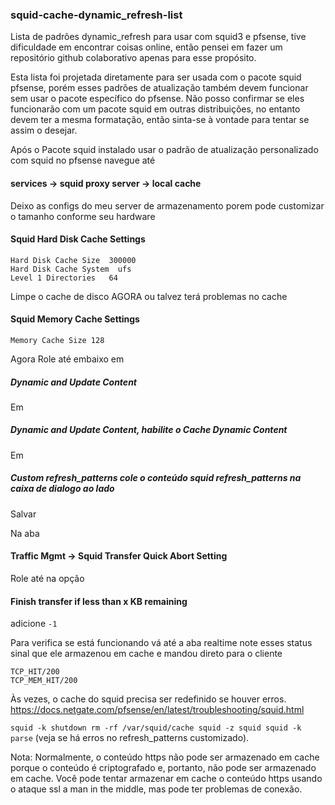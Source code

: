 
### squid-cache-dynamic_refresh-list

Lista de padrões dynamic_refresh para usar com squid3 e pfsense, tive dificuldade em encontrar coisas online, então pensei em fazer um repositório github colaborativo apenas para esse propósito.

Esta lista foi projetada diretamente para ser usada com o pacote squid pfsense, porém esses padrões de atualização também devem funcionar sem usar o pacote específico do pfsense.
Não posso confirmar se eles funcionarão com um pacote squid em outras distribuições, no entanto devem ter a mesma formatação, então sinta-se à vontade para tentar se assim o desejar.

Após o Pacote squid instalado usar o padrão de atualização personalizado com squid no pfsense navegue até

#### services -> squid proxy server -> local cache

Deixo as configs do meu server de armazenamento porem pode customizar o tamanho conforme seu hardware

#### Squid Hard Disk Cache Settings

    Hard Disk Cache Size  300000
    Hard Disk Cache System  ufs
    Level 1 Directories   64

Limpe o cache de disco AGORA ou talvez terá problemas no cache

#### Squid Memory Cache Settings

`Memory Cache Size 128`

Agora Role até embaixo em
##### Dynamic and Update Content
Em
##### Dynamic and Update Content, habilite o Cache Dynamic Content
Em
##### Custom refresh_patterns cole o conteúdo squid refresh_patterns na caixa de dialogo ao lado
Salvar

Na aba
#### Traffic Mgmt -> Squid Transfer Quick Abort Setting
Role até na opção
#### Finish transfer if less than x KB remaining
adicione `-1`

Para verifica se está funcionando vá até a aba realtime note esses status
sinal que ele armazenou em cache e mandou direto para o cliente

    TCP_HIT/200
    TCP_MEM_HIT/200

Às vezes, o cache do squid precisa ser redefinido se houver erros. https://docs.netgate.com/pfsense/en/latest/troubleshooting/squid.html

`squid -k shutdown rm -rf /var/squid/cache squid -z squid squid -k parse` (veja se há erros no refresh_patterns customizado).

Nota: Normalmente, o conteúdo https não pode ser armazenado em cache porque o conteúdo é criptografado e, portanto, não pode ser armazenado em cache. Você pode tentar armazenar em cache o conteúdo https usando o ataque ssl a man in the middle, mas pode ter problemas de conexão.
